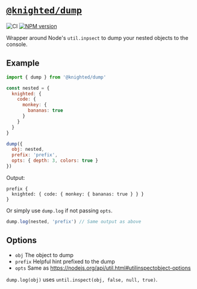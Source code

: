 # [`@knighted/dump`](https://www.npmjs.com/package/@knighted/dump)

![CI](https://github.com/morganney/babel-dual-package/actions/workflows/ci.yml/badge.svg)
[![NPM version](https://img.shields.io/npm/v/@knighted/dump.svg)](https://www.npmjs.com/package/@knighted/dump)

Wrapper around Node's `util.inpsect` to dump your nested objects to the console.

## Example

```js
import { dump } from '@knighted/dump'

const nested = {
  knighted: {
    code: {
      monkey: {
        bananas: true
      }
    }
  }
}

dump({
  obj: nested,
  prefix: 'prefix',
  opts: { depth: 3, colors: true }
})
```

Output:

```
prefix {
  knighted: { code: { monkey: { bananas: true } } }
}
```

Or simply use `dump.log` if not passing `opts`.

```js
dump.log(nested, 'prefix') // Same output as above
```

## Options

* `obj` The object to dump
* `prefix` Helpful hint prefixed to the dump
* `opts` Same as https://nodejs.org/api/util.html#utilinspectobject-options

`dump.log(obj)` uses `until.inspect(obj, false, null, true)`.

